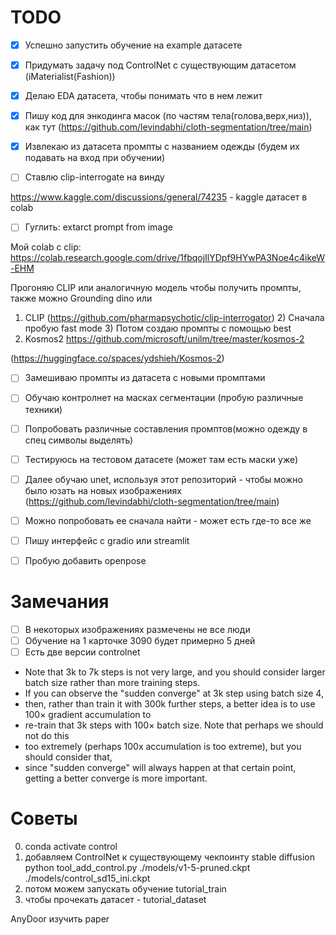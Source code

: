# TODO

-[x] Успешно запустить обучение на example датасете 

-[x] Придумать задачу под ControlNet с существующим датасетом (iMaterialist(Fashion))

-[x] Делаю EDA датасета, чтобы понимать что в нем лежит

-[x] Пишу код для энкодинга масок (по частям тела(голова,верх,низ)), как тут (https://github.com/levindabhi/cloth-segmentation/tree/main)

-[x] Извлекаю из датасета промпты с названием одежды (будем их подавать на вход при обучении)

-[ ] Ставлю clip-interrogate на винду

https://www.kaggle.com/discussions/general/74235 - kaggle датасет в colab
-[ ] Гуглить: extarct prompt from image

Мой colab с clip: https://colab.research.google.com/drive/1fbqojIlYDpf9HYwPA3Noe4c4ikeW-EHM

Прогоняю CLIP или аналогичную модель чтобы получить промпты, также можно Grounding dino или
1) CLIP (https://github.com/pharmapsychotic/clip-interrogator)
   2) Сначала пробую fast mode
   3) Потом создаю промпты с помощью best
2) Kosmos2 https://github.com/microsoft/unilm/tree/master/kosmos-2

 (https://huggingface.co/spaces/ydshieh/Kosmos-2)

-[ ] Замешиваю промпты из датасета с новыми промптами

-[ ] Обучаю контролнет на масках сегментации (пробую различные техники)

- [ ] Попробовать различные составления промптов(можно одежду в спец символы выделять)

- [ ] Тестируюсь на тестовом датасете (может там есть маски уже)

-[ ] Далее обучаю unet, используя этот репозиторий - чтобы можно было юзать на новых изображениях (https://github.com/levindabhi/cloth-segmentation/tree/main)
-[ ] Можно попробовать ее сначала найти - может есть где-то все же 

-[ ] Пишу интерфейс с gradio или streamlit

-[ ] Пробую добавить openpose


# Замечания

-[ ] В некоторых изображениях размечены не все люди
-[ ] Обучение на 1 карточке 3090 будет примерно 5 дней
-[ ] Есть две версии controlnet
- Note that 3k to 7k steps is not very large, and you should consider larger batch size rather than more training steps.
- If you can observe the "sudden converge" at 3k step using batch size 4,
- then, rather than train it with 300k further steps, a better idea is to use 100× gradient accumulation to 
- re-train that 3k steps with 100× batch size. Note that perhaps we should not do this
- too extremely (perhaps 100x accumulation is too extreme), but you should consider that,
- since "sudden converge" will always happen at that certain point, getting a better converge is more important.


# Советы

0) conda activate control
1) добавляем ControlNet к существующему чекпоинту stable diffusion
python tool_add_control.py ./models/v1-5-pruned.ckpt ./models/control_sd15_ini.ckpt
2) потом можем запускать обучение tutorial_train
3) чтобы прочекать датасет - tutorial_dataset


AnyDoor изучить paper